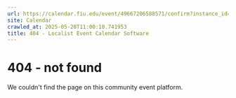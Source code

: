 ```yaml
---
url: https://calendar.fiu.edu/event/49667206588571/confirm?instance_id=49667206591645&return=https%3A%2F%2Fcalendar.fiu.edu%2Fcalendar%3Fevent_types%255B%255D%3D127587
site: Calendar
crawled_at: 2025-05-20T11:00:10.741953
title: 404 - Localist Event Calendar Software
---
```


# 404 - not found
We couldn't find the page on this community event platform.
